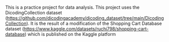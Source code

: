 This is a practice project for data analysis. This project uses the DicodingCollection dataset (https://github.com/dicodingacademy/dicoding_dataset/tree/main/DicodingCollection).
It is the result of a modification of the Shopping Cart Database dataset (https://www.kaggle.com/datasets/ruchi798/shopping-cart-database) which is published on the Kaggle platform
